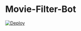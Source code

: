 # Movie-Filter-Bot

<a href="https://heroku.com/deploy?template=https://github.com/OsharaShaveen/Movie-Filter">
  <img src="https://www.herokucdn.com/deploy/button.svg" alt="Deploy">
